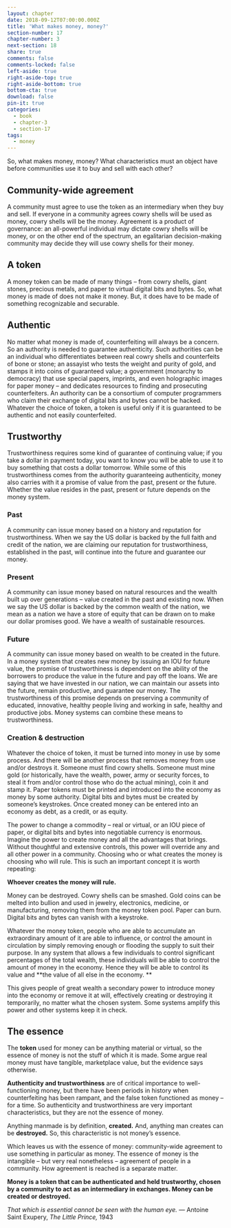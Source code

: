 ```yaml
---
layout: chapter
date: 2018-09-12T07:00:00.000Z
title: 'What makes money, money?'
section-number: 17
chapter-number: 3
next-section: 18
share: true
comments: false
comments-locked: false
left-aside: true
right-aside-top: true
right-aside-bottom: true
bottom-cta: true
download: false
pin-it: true
categories:
  - book
  - chapter-3
  - section-17
tags:
  - money
---
```

So, what makes money, money? What characteristics must an object
have before communities use it to buy and sell with each other?

## Community-wide agreement

A community must agree to use the token as an intermediary when
they buy and sell. If everyone in a community agrees cowry shells
will be used as money, cowry shells will be the money. Agreement
is a product of governance: an all-powerful individual may dictate
cowry shells will be money, or on the other end of the spectrum, an
egalitarian decision-making community may decide they will use
cowry shells for their money.

## A token

A money token can be made of many things – from cowry shells,
giant stones, precious metals, and paper to virtual digital bits and
bytes. So, what money is made of does not make it money. But, it
does have to be made of something recognizable and securable.

## Authentic

No matter what money is made of, counterfeiting will always be a
concern. So an authority is needed to guarantee authenticity. Such
authorities can be an individual who differentiates between real
cowry shells and counterfeits of bone or stone; an assayist who tests
the weight and purity of gold, and stamps it into coins of guaranteed
value; a government (monarchy to democracy) that use special
papers, imprints, and even holographic images for paper money –
and dedicates resources to finding and prosecuting counterfeiters. An
authority can be a consortium of computer programmers who claim
their exchange of digital bits and bytes cannot be hacked. Whatever
the choice of token, a token is useful only if it is guaranteed to be
authentic and not easily counterfeited.

## Trustworthy

Trustworthiness requires some kind of guarantee of continuing value;
if you take a dollar in payment today, you want to know you will be
able to use it to buy something that costs a dollar tomorrow. While
some of this trustworthiness comes from the authority guaranteeing
authenticity, money also carries with it a promise of value from the
past, present or the future. Whether the value resides in the past,
present or future depends on the money system.

### Past

A community can issue money based on a history and reputation
for trustworthiness. When we say the US dollar is backed by the full
faith and credit of the nation, we are claiming our reputation for
trustworthiness, established in the past, will continue into the future
and guarantee our money.

### Present

A community can issue money based on natural resources and the
wealth built up over generations – value created in the past and
existing now. When we say the US dollar is backed by the common
wealth of the nation, we mean as a nation we have a store of equity
that can be drawn on to make our dollar promises good. We have a
wealth of sustainable resources.

### Future

A community can issue money based on wealth to be created in the
future. In a money system that creates new money by issuing an
IOU for future value, the promise of trustworthiness is dependent on
the ability of the borrowers to produce the value in the future and
pay off the loans. We are saying that we have invested in our nation,
we can maintain our assets into the future, remain productive, and
guarantee our money. The trustworthiness of this promise depends
 on preserving a community of educated, innovative, healthy people
living and working in safe, healthy and productive jobs.
Money systems can combine these means to trustworthiness.

### Creation & destruction

Whatever the choice of token, it must be turned into money in use
by some process. And there will be another process that removes
money from use and/or destroys it. Someone must find cowry
shells. Someone must mine gold (or historically, have the wealth,
power, army or security forces, to steal it from and/or control those
who do the actual mining), coin it and stamp it. Paper tokens must
be printed and introduced into the economy as money by some
authority. Digital bits and bytes must be created by someone’s
keystrokes. Once created money can be entered into an economy as
debt, as a credit, or as equity.

The power to change a commodity – real or virtual, or an IOU piece of
paper, or digital bits and bytes into negotiable currency is enormous.
Imagine the power to create money and all the advantages that
brings. Without thoughtful and extensive controls, this power will
override any and all other power in a community. Choosing who
or what creates the money is choosing who will rule. This is such an
important concept it is worth repeating:

**Whoever creates the money will rule.**

Money can be destroyed. Cowry shells can be smashed. Gold coins
can be melted into bullion and used in jewelry, electronics, medicine,
or manufacturing, removing them from the money token pool. Paper
can burn. Digital bits and bytes can vanish with a keystroke.

Whatever the money token, people who are able to accumulate
an extraordinary amount of it are able to influence, or control the
amount in circulation by simply removing enough or flooding
the supply to suit their purpose. In any system that allows a few
individuals to control significant percentages of the total wealth,
these individuals will be able to control the amount of money in the
economy. Hence they will be able to control its value and **the value
of all else in the economy.
**

This gives people of great wealth a secondary power to introduce
money into the economy or remove it at will, effectively creating or
destroying it temporarily, no matter what the chosen system. Some
systems amplify this power and other systems keep it in check.

## The essence

The **token** used for money can be anything material or virtual, so the
essence of money is not the stuff of which it is made. Some argue real
money must have tangible, marketplace value, but the evidence says
otherwise.

**Authenticity and trustworthiness** are of critical importance to well-
functioning money, but there have been periods in history when
counterfeiting has been rampant, and the false token functioned as
money – for a time. So authenticity and trustworthiness are very
important characteristics, but they are not the essence of money.

Anything manmade is by definition, **created.** And, anything man
creates can be **destroyed.** So, this characteristic is not money’s essence.

Which leaves us with the essence of money: community-wide
agreement to use something in particular as money. The essence
of money is the intangible – but very real nonetheless – agreement
of people in a community. How agreement is reached is a
separate matter.

**Money is a token that can be authenticated and held trustworthy,
chosen by a community to act as an intermediary in exchanges.
Money can be created or destroyed.**

_That which is essential cannot be seen with the human eye._
— Antoine Saint Exupery, _The Little Prince,_ 1943
